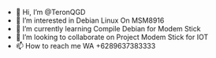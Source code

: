 - 👋 Hi, I’m @TeronQGD
- 👀 I’m interested in Debian Linux On MSM8916
- 🌱 I’m currently learning Compile Debian for Modem Stick
- 💞️ I’m looking to collaborate on Project Modem Stick for IOT
- 📫 How to reach me WA +6289637383333

<!---
TeronQGD/TeronQGD is a ✨ special ✨ repository because its `README.md` (this file) appears on your GitHub profile.
You can click the Preview link to take a look at your changes.
--->
